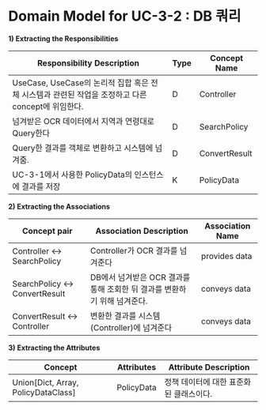 # Domain Model for UC-3-2 : DB 쿼리

**1) Extracting the Responsibilities**

| Responsibility Description                                   | Type | Concept Name    |
| ------------------------------------------------------------ | ---- | --------------- |
| UseCase, UseCase의 논리적 집합 혹은 전체 시스템과 관련된 작업을 조정하고 다른 concept에 위임한다. | D    | Controller      |
| 넘겨받은 OCR 데이터에서 지역과 연령대로 Query한다                    | D    | SearchPolicy       |
| Query한 결과를 객체로 변환하고 시스템에 넘겨줌.                   | D    | ConvertResult       |
| UC-3-1에서 사용한 PolicyData의 인스턴스에 결과를 저장        | K    | PolicyData       |

**2) Extracting the Associations**

| Concept pair | Association Description | Association Name |
| ------------------ | ----------------------- | ---------------- |
| Controller <-> SearchPolicy      | Controller가 OCR 결과를 넘겨준다           | provides data     |
| SearchPolicy <-> ConvertResult | DB에서 넘겨받은 OCR 결과를 통해 조회한 뒤 결과를 변환하기 위해 넘겨준다.            |  conveys data   |
| ConvertResult <-> Controller | 변환한 결과를 시스템(Controller)에 넘겨준다         |  conveys data   |

**3) Extracting the Attributes**

| Concept | Attributes | Attribute Description            |
| ------- | ---------- | -------------------------------- |
| Union\[Dict, Array, PolicyDataClass\]   | PolicyData  | 정책 데이터에 대한 표준화 된 클래스이다. |
